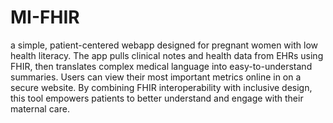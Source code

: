 # MI-FHIR
a simple, patient-centered webapp designed for pregnant women with low health literacy. The app pulls clinical notes and health data from EHRs using FHIR, then translates complex medical language into easy-to-understand summaries. Users can view their most important metrics online in on a secure website. By combining FHIR interoperability with inclusive design, this tool empowers patients to better understand and engage with their maternal care.
